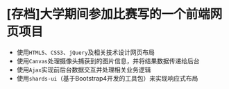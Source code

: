 # [存档]大学期间参加比赛写的一个前端网页项目

- 使用`HTML5`、`CSS3`、`jQuery`及相关技术设计网页布局
- 使用`Canvas`处理摄像头捕获到的图片信息，并将结果数据传递给后台
- 使用`Ajax`实现前后台数据交互并处理相关业务逻辑
- 使用`shards-ui`（基于Bootstrap4开发的工具包）来实现响应式布局

